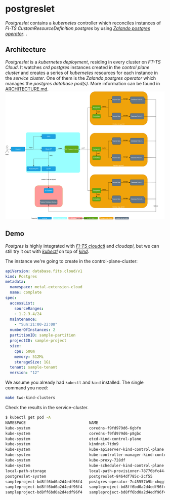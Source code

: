 # postgreslet

*Postgreslet* contains a *kubernetes* controller which reconciles instances of *FI-TS CustomResourceDefinition postgres* by using [*Zalando postgres operator*](https://github.com/zalando/postgres-operator). .

## Architecture

*Postgreslet* is a *kubernetes deployment*, residing in every cluster on *FT-TS Cloud*. It watches *crd postgres* instances created in the *control plane cluster* and creates a series of *kubernetes* resources for each instance in the *service cluster*. One of them is the *Zalando postgres operator* which manages the *postgres database pod(s)*. More information can be found in [ARCHITECTURE.md](https://github.com/fi-ts/postgreslet/blob/main/ARCHITECTURE.md).
![architecture](docs/diagrams/architecture.drawio.svg)

## Demo

*Postgres* is highly integrated with [*FI-TS cloudctl*](https://github.com/fi-ts/cloudctl) and *cloudapi*, but we can still try it out with [*kubectl*](https://kubernetes.io/docs/tasks/tools/) on top of [*kind*](https://kind.sigs.k8s.io/docs/user/quick-start/#installation).

The instance we're going to create in the control-plane-cluster:
```yaml
apiVersion: database.fits.cloud/v1
kind: Postgres
metadata:
  namespace: metal-extension-cloud
  name: complete
spec:
  accessList:
    sourceRanges:
    - 1.2.3.4/24
  maintenance:
    - "Sun:21:00-22:00"
  numberOfInstances: 2
  partitionID: sample-partition
  projectID: sample-project
  size:
    cpu: 500m
    memory: 512Mi
    storageSize: 1Gi
  tenant: sample-tenant
  version: "12"
```

We assume you already had `kubectl` and `kind` installed. The single command you need:
```bash
make two-kind-clusters
```

Check the results in the service-cluster.
```bash
$ kubectl get pod -A
NAMESPACE                            NAME                                         READY   STATUS    RESTARTS   AGE
kube-system                          coredns-f9fd979d6-6gbfn                      1/1     Running   0          62s
kube-system                          coredns-f9fd979d6-p8gbc                      1/1     Running   0          62s
kube-system                          etcd-kind-control-plane                      1/1     Running   0          67s
kube-system                          kindnet-7tdn9                                1/1     Running   0          62s
kube-system                          kube-apiserver-kind-control-plane            1/1     Running   0          67s
kube-system                          kube-controller-manager-kind-control-plane   0/1     Running   0          66s
kube-system                          kube-proxy-728df                             1/1     Running   0          62s
kube-system                          kube-scheduler-kind-control-plane            0/1     Running   0          66s
local-path-storage                   local-path-provisioner-78776bfc44-t5sjh      1/1     Running   0          62s
postgreslet-system                   postgreslet-8464df785c-2cf55                 1/1     Running   0          62s
sampleproject-bd8ff6bd0a2d4edf96f4   postgres-operator-7c45557b9b-xhqgf           1/1     Running   0          52s
sampleproject-bd8ff6bd0a2d4edf96f4   sampleproject-bd8ff6bd0a2d4edf96f4-0         3/3     Running   0          43s
sampleproject-bd8ff6bd0a2d4edf96f4   sampleproject-bd8ff6bd0a2d4edf96f4-1         3/3     Running   0          6s
```